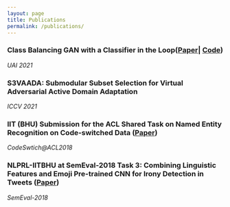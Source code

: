 ```yaml
---
layout: page
title: Publications
permalink: /publications/
---
```


### Class Balancing GAN with a Classifier in the Loop([Paper](https://arxiv.org/abs/2106.09402)| [Code](https://github.com/val-iisc/class-balancing-gan))
*UAI 2021*


### S3VAADA: Submodular Subset Selection for Virtual Adversarial Active Domain Adaptation 
*ICCV 2021*

### IIT (BHU) Submission for the ACL Shared Task on Named Entity Recognition on Code-switched Data ([Paper](https://aclanthology.org/W18-3220.pdf))
*CodeSwtich@ACL2018*

### NLPRL-IITBHU at SemEval-2018 Task 3: Combining Linguistic Features and Emoji Pre-trained CNN for Irony Detection in Tweets ([Paper](https://aclanthology.org/S18-1104.pdf))
*SemEval-2018*
